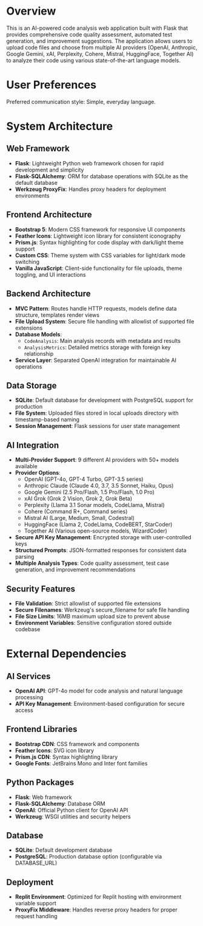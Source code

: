 # Overview

This is an AI-powered code analysis web application built with Flask that provides comprehensive code quality assessment, automated test generation, and improvement suggestions. The application allows users to upload code files and choose from multiple AI providers (OpenAI, Anthropic, Google Gemini, xAI, Perplexity, Cohere, Mistral, HuggingFace, Together AI) to analyze their code using various state-of-the-art language models.

# User Preferences

Preferred communication style: Simple, everyday language.

# System Architecture

## Web Framework
- **Flask**: Lightweight Python web framework chosen for rapid development and simplicity
- **Flask-SQLAlchemy**: ORM for database operations with SQLite as the default database
- **Werkzeug ProxyFix**: Handles proxy headers for deployment environments

## Frontend Architecture
- **Bootstrap 5**: Modern CSS framework for responsive UI components
- **Feather Icons**: Lightweight icon library for consistent iconography
- **Prism.js**: Syntax highlighting for code display with dark/light theme support
- **Custom CSS**: Theme system with CSS variables for light/dark mode switching
- **Vanilla JavaScript**: Client-side functionality for file uploads, theme toggling, and UI interactions

## Backend Architecture
- **MVC Pattern**: Routes handle HTTP requests, models define data structure, templates render views
- **File Upload System**: Secure file handling with allowlist of supported file extensions
- **Database Models**: 
  - `CodeAnalysis`: Main analysis records with metadata and results
  - `AnalysisMetrics`: Detailed metrics storage with foreign key relationship
- **Service Layer**: Separated OpenAI integration for maintainable AI operations

## Data Storage
- **SQLite**: Default database for development with PostgreSQL support for production
- **File System**: Uploaded files stored in local uploads directory with timestamp-based naming
- **Session Management**: Flask sessions for user state management

## AI Integration
- **Multi-Provider Support**: 9 different AI providers with 50+ models available
- **Provider Options**: 
  - OpenAI (GPT-4o, GPT-4 Turbo, GPT-3.5 series)
  - Anthropic Claude (Claude 4.0, 3.7, 3.5 Sonnet, Haiku, Opus)
  - Google Gemini (2.5 Pro/Flash, 1.5 Pro/Flash, 1.0 Pro)
  - xAI Grok (Grok 2 Vision, Grok 2, Grok Beta)
  - Perplexity (Llama 3.1 Sonar models, CodeLlama, Mistral)
  - Cohere (Command R+, Command series)
  - Mistral AI (Large, Medium, Small, Codestral)
  - HuggingFace (Llama 2, CodeLlama, CodeBERT, StarCoder)
  - Together AI (Various open-source models, WizardCoder)
- **Secure API Key Management**: Encrypted storage with user-controlled keys
- **Structured Prompts**: JSON-formatted responses for consistent data parsing
- **Multiple Analysis Types**: Code quality assessment, test case generation, and improvement recommendations

## Security Features
- **File Validation**: Strict allowlist of supported file extensions
- **Secure Filenames**: Werkzeug's secure_filename for safe file handling
- **File Size Limits**: 16MB maximum upload size to prevent abuse
- **Environment Variables**: Sensitive configuration stored outside codebase

# External Dependencies

## AI Services
- **OpenAI API**: GPT-4o model for code analysis and natural language processing
- **API Key Management**: Environment-based configuration for secure access

## Frontend Libraries
- **Bootstrap CDN**: CSS framework and components
- **Feather Icons**: SVG icon library
- **Prism.js CDN**: Syntax highlighting library
- **Google Fonts**: JetBrains Mono and Inter font families

## Python Packages
- **Flask**: Web framework
- **Flask-SQLAlchemy**: Database ORM
- **OpenAI**: Official Python client for OpenAI API
- **Werkzeug**: WSGI utilities and security helpers

## Database
- **SQLite**: Default development database
- **PostgreSQL**: Production database option (configurable via DATABASE_URL)

## Deployment
- **Replit Environment**: Optimized for Replit hosting with environment variable support
- **ProxyFix Middleware**: Handles reverse proxy headers for proper request handling